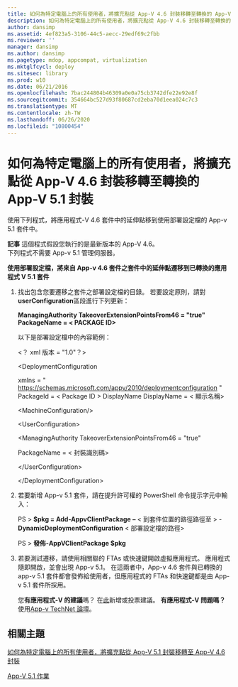 ```yaml
---
title: 如何為特定電腦上的所有使用者，將擴充點從 App-V 4.6 封裝移轉至轉換的 App-V 5.1 封裝
description: 如何為特定電腦上的所有使用者，將擴充點從 App-V 4.6 封裝移轉至轉換的 App-V 5.1 封裝
author: dansimp
ms.assetid: 4ef823a5-3106-44c5-aecc-29edf69c2fbb
ms.reviewer: ''
manager: dansimp
ms.author: dansimp
ms.pagetype: mdop, appcompat, virtualization
ms.mktglfcycl: deploy
ms.sitesec: library
ms.prod: w10
ms.date: 06/21/2016
ms.openlocfilehash: 7bac244804b46309a0e0a75cb3742dfe22e92e8f
ms.sourcegitcommit: 354664bc527d93f80687cd2eba70d1eea024c7c3
ms.translationtype: MT
ms.contentlocale: zh-TW
ms.lasthandoff: 06/26/2020
ms.locfileid: "10800454"
---
```

# 如何為特定電腦上的所有使用者，將擴充點從 App-V 4.6 封裝移轉至轉換的 App-V 5.1 封裝


使用下列程式，將應用程式-V 4.6 套件中的延伸點移到使用部署設定檔的 App-v 5.1 套件中。

**記事** 這個程式假設您執行的是最新版本的 App-V 4.6。  
下列程式不需要 App-v 5.1 管理伺服器。

 

**使用部署設定檔，將來自 App-v 4.6 套件之套件中的延伸點遷移到已轉換的應用程式 V 5.1 套件**

1. 找出包含您要遷移之套件之部署設定檔的目錄。 若要設定原則，請對**userConfiguration**區段進行下列更新：

   **ManagingAuthority TakeoverExtensionPointsFrom46 = "true" PackageName = &lt; PACKAGE ID&gt;**

   以下是部署設定檔中的內容範例：

   &lt;？ xml 版本 = "1.0"？&gt;

   &lt;DeploymentConfiguration

   xmlns = " <https://schemas.microsoft.com/appv/2010/deploymentconfiguration> " PackageId = &lt; Package ID &gt; DisplayName DisplayName = &lt; 顯示名稱&gt;

   &lt;MachineConfiguration/&gt;

   &lt;UserConfiguration&gt;

   &lt;ManagingAuthority TakeoverExtensionPointsFrom46 = "true"

   PackageName = &lt; 封裝識別碼&gt;

   &lt;/UserConfiguration&gt;

   &lt;/DeploymentConfiguration&gt;

2. 若要新增 App-v 5.1 套件，請在提升許可權的 PowerShell 命令提示字元中輸入：

   PS &gt; **$pkg = Add-AppvClientPackage** **–** &lt; 到套件位置的路徑路徑至 &gt;  - **DynamicDeploymentConfiguration** &lt; 部署設定檔的路徑&gt;

   PS &gt; **發佈-AppVClientPackage $pkg**

3. 若要測試遷移，請使用相關聯的 FTAs 或快速鍵開啟虛擬應用程式。 應用程式隨即開啟，並會出現 App-v 5.1。 在這兩者中，App-v 4.6 套件與已轉換的 app-v 5.1 套件都會發佈給使用者，但應用程式的 FTAs 和快速鍵都是由 App-v 5.1 套件所採用。

   您**有應用程式-V 的建議**嗎？ 在[此](http://appv.uservoice.com/forums/280448-microsoft-application-virtualization)新增或投票建議。 **有應用程式-V 問題嗎？** 使用[App-v TechNet 論壇](https://social.technet.microsoft.com/Forums/home?forum=mdopappv)。

## 相關主題


[如何為特定電腦上的所有使用者，將擴充點從 App-V 5.1 封裝移轉至 App-V 4.6 封裝](how-to-revert-extension-points-from-an-app-v-51-package-to-an-app-v-46-package-for-all-users-on-a-specific-computer.md)

[App-V 5.1 作業](operations-for-app-v-51.md)

 

 






